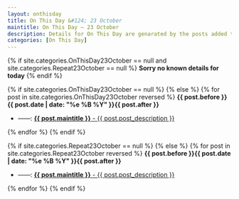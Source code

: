 ```yaml
---
layout: onthisday
title: On This Day &#124; 23 October
maintitle: On This Day — 23 October
description: Details for On This Day are genarated by the posts added to the website so the content is subject to changes/updates over time.
categories: [On This Day]
---
```


{% if site.categories.OnThisDay23October == null and site.categories.Repeat23October == null %}
<strong>Sorry no known details for today</strong>
{% endif %}

{% if site.categories.OnThisDay23October == null %}
{% else %}
{% for post in site.categories.OnThisDay23October reversed %}
<strong>{{ post.before }}{{ post.date | date: "%e %B %Y" }}{{ post.after }}</strong>
<ul>
<li> ——: <a href="{{ post.url }}"><strong>{{ post.maintitle }}</strong> - {{ post.post_description }}</a></li>
</ul>
{% endfor %}
{% endif %}

{% if site.categories.Repeat23October == null %}
{% else %}
{% for post in site.categories.Repeat23October reversed %}
<strong>{{ post.before }}{{ post.date | date: "%e %B %Y" }}{{ post.after }}</strong>
<ul>
<li> ——: <a href="{{ post.url }}"><strong>{{ post.maintitle }}</strong> - {{ post.post_description }}</a></li>
</ul>
{% endfor %}
{% endif %}
